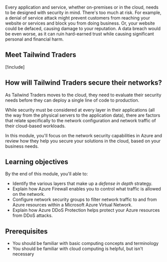 Every application and service, whether on-premises or in the cloud, needs to be designed with security in mind. There's too much at risk. For example, a denial of service attack might prevent customers from reaching your website or services and block you from doing business. Or, your website could be defaced, causing damage to your reputation. A data breach would be even worse, as it can ruin hard-earned trust while causing significant personal and financial harm.

## Meet Tailwind Traders

[!include[](../../shared/includes/tailwind-traders-overview.md)]

## How will Tailwind Traders secure their networks?

As Tailwind Traders moves to the cloud, they need to evaluate their security needs before they can deploy a single line of code to production.

While security must be considered at every layer in their applications (all the way from the physical servers to the application data), there are factors that relate specifically to the network configuration and network traffic of their cloud-based workloads.

In this module, you'll focus on the network security capabilities in Azure and review how they help you secure your solutions in the cloud, based on your business needs.

## Learning objectives

By the end of this module, you'll able to:

* Identify the various layers that make up a *defense in depth* strategy.
* Explain how Azure Firewall enables you to control what traffic is allowed on the network.
* Configure network security groups to filter network traffic to and from Azure resources within a Microsoft Azure Virtual Network.
* Explain how Azure DDoS Protection helps protect your Azure resources from DDoS attacks.

## Prerequisites

- You should be familiar with basic computing concepts and terminology
- You should be familiar with cloud computing is helpful, but isn't necessary
